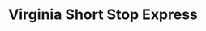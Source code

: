 ---
title: "Virginia Short Stop Express"
url: /virginia/virginia-short-stop-express/
shop: convenience
---